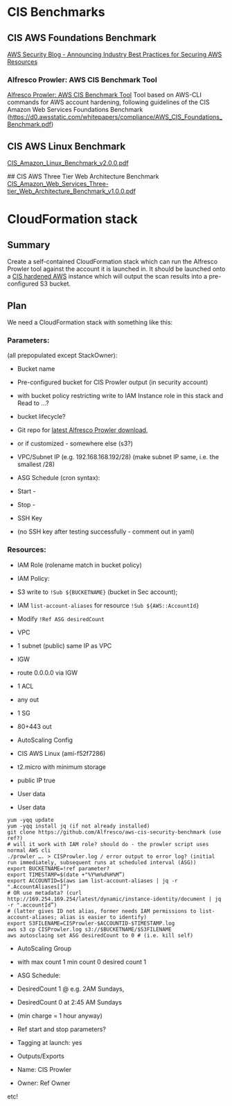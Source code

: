 # CIS Benchmarks
## CIS AWS Foundations Benchmark
[AWS Security Blog - Announcing Industry Best Practices for Securing AWS Resources](https://aws.amazon.com/blogs/security/tag/cis-aws-foundations-benchmark/)

### Alfresco Prowler: AWS CIS Benchmark Tool
[Alfresco Prowler: AWS CIS Benchmark Tool](https://d0.awsstatic.com/whitepapers/compliance/AWS_CIS_Foundations_Benchmark.pdf)
Tool based on AWS-CLI commands for AWS account hardening, following guidelines of the CIS Amazon Web Services Foundations Benchmark (https://d0.awsstatic.com/whitepapers/compliance/AWS_CIS_Foundations_Benchmark.pdf)

## CIS AWS Linux Benchmark
[CIS_Amazon_Linux_Benchmark_v2.0.0.pdf](CIS_Amazon_Linux_Benchmark_v2.0.0.pdf)

## CIS AWS Three Tier Web Architecture Benchmark
[CIS_Amazon_Web_Services_Three-tier_Web_Architecture_Benchmark_v1.0.0.pdf](CIS_Amazon_Web_Services_Three-tier_Web_Architecture_Benchmark_v1.0.0.pdf)

# CloudFormation stack
## Summary
Create a self-contained CloudFormation stack which can run the Alfresco Prowler tool against the account it is launched in. It should be launched onto a [CIS hardened AWS](https://aws.amazon.com/marketplace/pp/B01K5UBMTW?qid=1484167707481&sr=0-7&ref_=srh_res_product_title) instance which will output the scan results into a pre-configured S3 bucket.

## Plan
We need a CloudFormation stack with something like this:

### Parameters: 
(all prepopulated except StackOwner):

- Bucket name
 - Pre-configured bucket for CIS Prowler output (in security account) 
 - with bucket policy restricting write to IAM Instance role in this stack and Read to …?
 - bucket lifecycle?

- Git repo for [latest Alfresco Prowler download](https://github.com/Alfresco/aws-cis-security-benchmark), 
 - or if customized - somewhere else (s3?)

- VPC/Subnet IP (e.g. 192.168.168.192/28) (make subnet IP same, i.e. the smallest /28)

- ASG Schedule (cron syntax):
 - Start - 
 - Stop - 

- SSH Key
 - (no SSH key after testing successfully - comment out in yaml)

### Resources:

- IAM Role (rolename match in bucket policy)
- IAM Policy:
 - S3 write to ```!Sub ${BUCKETNAME}``` (bucket in Sec account);
 - IAM ```list-account-aliases``` for resource ```!Sub ${AWS::AccountId}```
 - Modify ```!Ref ASG desiredCount```

- VPC

- 1 subnet (public) same IP as VPC

- IGW
 - route 0.0.0.0 via IGW

- 1 ACL
 - any out

- 1 SG 
 - 80+443 out

- AutoScaling Config
 - CIS AWS Linux (ami-f52f7286)
 - t2.micro with minimum storage
 - public IP true
 - User data

- User data
```
yum -yqq update
yum -yqq install jq (if not already installed)
git clone https://github.com/Alfresco/aws-cis-security-benchmark (use ref?)
# will it work with IAM role? should do - the prowler script uses normal AWS cli
./prowler …. > CISProwler.log / error output to error log? (initial run immediately, subsequent runs at scheduled interval (ASG))
export BUCKETNAME=!ref parameter?
export TIMESTAMP=$(date +"%Y%m%d%H%M”)
export ACCOUNTID=$(aws iam list-account-aliases | jq -r ".AccountAliases[]”) 
# OR use metadata? (curl http://169.254.169.254/latest/dynamic/instance-identity/document | jq -r ".accountId”)
# (latter gives ID not alias, former needs IAM permissions to list-account-aliases; alias is easier to identify)
export S3FILENAME=CISProwler-$ACCOUNTID-$TIMESTAMP.log
aws s3 cp CISProwler.log s3://$BUCKETNAME/$S3FILENAME
aws autosclaing set ASG desiredCount to 0 # (i.e. kill self)
```

- AutoScaling Group
 - with max count 1 min count 0 desired count 1
 - ASG Schedule:
  - DesiredCount 1 @ e.g. 2AM Sundays, 
  - DesiredCount 0 at 2:45 AM Sundays 
  - (min charge = 1 hour anyway)

 - Ref start and stop parameters?
 - Tagging at launch: yes

- Outputs/Exports
 - Name: CIS Prowler
 - Owner: Ref Owner

etc!
